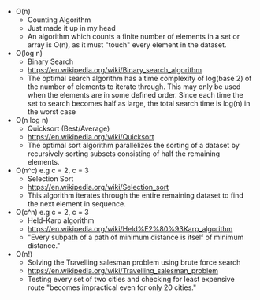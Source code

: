 * O(n)
  * Counting Algorithm
  * Just made it up in my head
  * An algorithm which counts a finite number of elements in a set or array is O(n), as it must "touch" every element in the dataset.
* O(log n)
  * Binary Search
  * https://en.wikipedia.org/wiki/Binary_search_algorithm
  * The optimal search algorithm has a time complexity of log(base 2) of the number of elements to iterate through. This may only be used when the elements are in some defined order. Since each time the set to search becomes half as large, the total search time is log(n) in the worst case 
* O(n log n)
  * Quicksort (Best/Average)
  * https://en.wikipedia.org/wiki/Quicksort
  * The optimal sort algorithm parallelizes the sorting of a dataset by recursively sorting subsets consisting of half the remaining elements.
* O(n^c)   e.g   c = 2, c = 3 
  * Selection Sort
  * https://en.wikipedia.org/wiki/Selection_sort
  * This algorithm iterates through the entire remaining dataset to find the next element in sequence.
* O(c^n)   e.g   c = 2, c = 3
  * Held-Karp algorithm
  * https://en.wikipedia.org/wiki/Held%E2%80%93Karp_algorithm
  * "Every subpath of a path of minimum distance is itself of minimum distance."
* O(n!)
  * Solving the Travelling salesman problem using brute force search
  * https://en.wikipedia.org/wiki/Travelling_salesman_problem
  * Testing every set of two cities and checking for least expensive route "becomes impractical even for only 20 cities."

